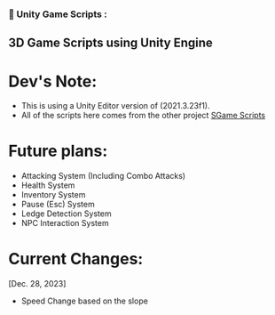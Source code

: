 ### 🔨 Unity Game Scripts :
3D Game Scripts using Unity Engine
---

<h1>Dev's Note:</h1>

- This is using a Unity Editor version of (2021.3.23f1).
- All of the scripts here comes from the other project [SGame Scripts](https://github.com/SagaeHaruki/SGameScripts)

<h1>Future plans:</h1>

- Attacking System (Including Combo Attacks)
- Health System
- Inventory System
- Pause (Esc) System
- Ledge Detection System
- NPC Interaction System

<h1>Current Changes:</h1>

[Dec. 28, 2023]
- Speed Change based on the slope
